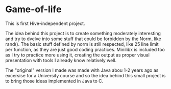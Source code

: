 # Game-of-life

This is first Hive-independent project.

The idea behind this project is to create something moderately interesting and try to dvelve into some stuff that could be forbidden by the Norm, like rand(). The basic stuff defined by norm is still respected, like 25 line limit per function, as they are just good coding practices.
Minilibx is included too as I try to practice more using it, creating the output as proper visual presentation with tools I already know relatively well.

The "original" version I made was made with Java abou 1-2 years ago as excersise for a University course and so the idea behind this small project is to bring those ideas implemented in Java to C.